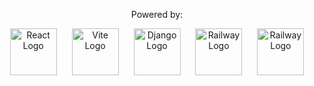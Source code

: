 <div align="center">
  <p>Powered by:</p>
  <img src="https://i.imgur.com/35wdSXY.png" alt="React Logo" width="75" height="auto" style="margin: 0 10px;" />
  <img src="https://i.imgur.com/AiQ93z6.png" alt="Vite Logo" width="75" height="auto" style="margin: 0 10px;" />
  <img src="https://i.imgur.com/XlKbGE5.png" alt="Django Logo" width="75" height="auto" style="margin: 0 10px;" />
<img src="https://i.imgur.com/7a2r617.png" alt="Railway Logo" width="75" height="auto" style="margin: 0 10px;" />
<img src="https://i.imgur.com/8B5EzgT.png" alt="Railway Logo" width="75" height="auto" style="margin: 0 10px;" />
</div>
